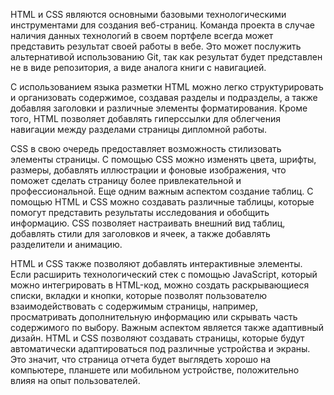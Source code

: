 HTML и CSS являются основными базовыми технологическими инструментами для создания веб-страниц. Команда проекта в случае наличия данных технологий в своем портфеле всегда может представить результат своей работы в вебе. Это может послужить альтернативой использованию Git, так как результат будет представлен не в виде репозитория, а виде аналога книги с навигацией.

С использованием языка разметки HTML можно легко структурировать и организовать содержимое, создавая разделы и подразделы, а также добавляя заголовки и различные элементы форматирования. Кроме того, HTML позволяет добавлять гиперссылки для облегчения навигации между разделами страницы дипломной работы.

CSS в свою очередь предоставляет возможность стилизовать элементы страницы. С помощью CSS можно изменять цвета, шрифты, размеры, добавлять иллюстрации и фоновые изображения, что поможет сделать страницу более привлекательной и профессиональной.
Еще одним важным аспектом создание таблиц. С помощью HTML и CSS можно создавать различные таблицы, которые помогут представить результаты исследования и обобщить информацию. CSS позволяет настраивать внешний вид таблиц, добавлять стили для заголовков и ячеек, а также добавлять разделители и анимацию.

HTML и CSS также позволяют добавлять интерактивные элементы. Если расширить технологический стек с помощью JavaScript, который можно интегрировать в HTML-код, можно создать раскрывающиеся списки, вкладки и кнопки, которые позволят пользователю взаимодействовать с содержимым страницы, например, просматривать дополнительную информацию или скрывать часть содержимого по выбору.
Важным аспектом является также адаптивный дизайн. HTML и CSS позволяют создавать страницы, которые будут автоматически адаптироваться под различные устройства и экраны. Это значит, что страница отчета будет выглядеть хорошо на компьютере, планшете или мобильном устройстве, положительно влияя на опыт пользователей.

